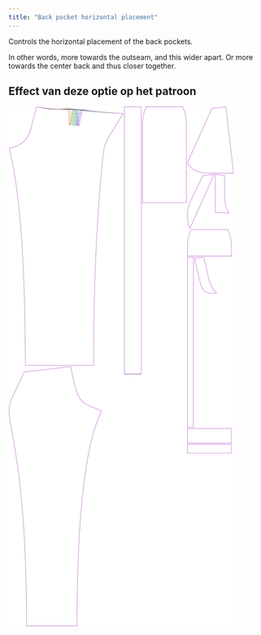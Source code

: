 ```yaml
---
title: "Back pocket horizontal placement"
---
```


Controls the horizontal placement of the back pockets.

In other words, more towards the outseam, and this wider apart. Or more towards the center back and thus closer together.

## Effect van deze optie op het patroon

![This image shows the effect of this option by superimposing several variants that have a different value for this option](charlie_backpockethorizontalplacement_sample.svg "Effect of this option on the pattern")
